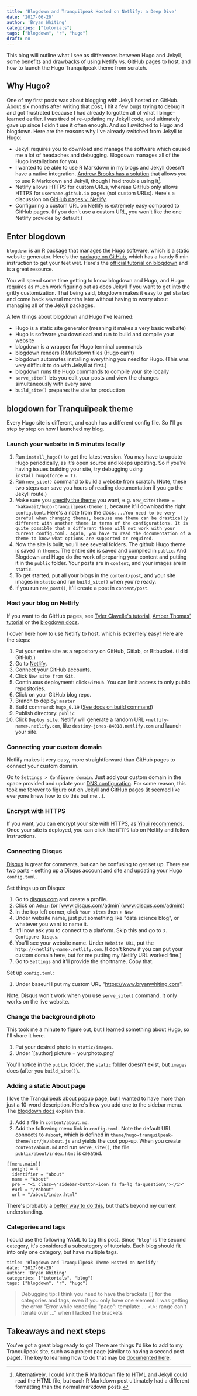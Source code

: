 ```yaml
---
title: 'Blogdown and Tranquilpeak Hosted on Netlify: a Deep Dive'
date: '2017-06-20'
author: 'Bryan Whiting'
categories: ["tutorials"]
tags: ["blogdown", "r", "hugo"]
draft: no
---
```


This blog will outline what I see as differences between Hugo and Jekyll, some benefits and drawbacks of using Netlify vs. GitHub pages to host, and how to launch the Hugo Tranquilpeak theme from scratch.

## Why Hugo?

One of my first posts was about blogging with Jekyll hosted on GitHub. About six months after writing that post, I hit a few bugs trying to debug it and got frustrated because I had already forgotten all of what I binge-learned earlier. I was tired of re-updating my Jekyll code, and ultimately gave up since I didn't use it often enough. And so I switched to Hugo and blogdown. Here are the reasons why I've already switched from Jekyll to Hugo:

* Jekyll requires you to download and manage the software which caused me a lot of headaches and debugging. Blogdown manages all of the Hugo installations for you.
* I wanted to be able to use R Markdown in my blogs and Jekyll doesn't have a native integration. [Andrew Brooks has a solution](http://brooksandrew.github.io/simpleblog/articles/blogging-with-r-markdown-and-jekyll-using-knitr/) that allows you to use R Markdown and Jekyll, though I had trouble using it[^1].
* Netlify allows HTTPS for custom URLs, whereas GitHub only allows HTTPS for `username.github.io` pages (not custom URLs). Here's a discussion on [GitHub pages v. Netlify](https://bookdown.org/yihui/blogdown/github-pages.html).
* Configuring a custom URL on Netlify is extremely easy compared to GitHub pages. (If you don't use a custom URL, you won't like the one Netlify provides by default.)

[^1]:Alternatively, I could knit the R Markdown file to HTML and Jekyll could read the HTML file, but each R Markdown post ultimately had a different formatting than the normal markdown posts.

## Enter blogdown

`blogdown` is an R package that manages the Hugo software, which is a static website generator. Here's the [package on GitHub](https://github.com/rstudio/blogdown), which has a handy 5 min instruction to get your feet wet. Here's the [official tutorial on blogdown](https://bookdown.org/yihui/blogdown/) and is a great resource. 

You will spend some time getting to know blogdown and Hugo, and Hugo requires as much work figuring out as does Jekyll if you want to get into the gritty customization. That being said, blogdown makes it easy to get started and come back several months later without having to worry about managing all of the Jekyll packages.

A few things about blogdown and Hugo I've learned:

- Hugo is a static site generator (meaning it makes a very basic website)
- Hugo is software you download and run to build and compile your website
- blogdown is a wrapper for Hugo terminal commands
- blogdown renders R Markdown files (Hugo can't)
- blogdown automates installing everything you need for Hugo. (This was very difficult to do with Jekyll at first.) 
- blogdown runs the Hugo commands to compile your site locally
- `serve_site()` lets you edit your posts and view the changes simultaneously with every save
- `build_site()` prepares the site for production

## blogdown for Tranquilpeak theme

Every Hugo site is different, and each has a different config file. So I'll go step by step on how I launched my blog. 

### Launch your website in 5 minutes locally

1. Run `install_hugo()` to get the latest version. You may have to update Hugo periodically, as it's open source and keeps updating. So if you're having issues building your site, try debugging using `install_hugo(force = T)`.  
2. Run `new_site()` command to build a website from scratch. (Note, these two steps can save you hours of reading documentation if you go the Jekyll route.)
3. Make sure you [specify the theme](https://bookdown.org/yihui/blogdown/themes.html) you want, e.g. `new_site(theme = 'kakawait/hugo-tranquilpeak-theme')`, because it'll download the right `config.toml`. Here's a note from the docs:
 `...You need to be very careful when changing themes, because one theme can be drastically different with another theme in terms of the configurations. It is quite possible that a different theme will not work with your current config.toml. Again, you have to read the documentation of a theme to know what options are supported or required.`
3. Now the site is built, you'll see several folders. The github Hugo theme is saved in `themes`. The entire site is saved and compiled in `public`. And Blogdown and Hugo do the work of preparing your content and putting it in the `public` folder. Your posts are in `content`, and your images are in `static`.
4. To get started, put all your blogs in the `content/post`, and your site images in `static` and run `build_site()` when you're ready.
5. If you run `new_post()`, it'll create a post in `content/post`.

### Host your blog on Netlify

If you want to do GitHub pages, see [Tyler Clavelle's tutorial](https://tclavelle.github.io/blog/blogdown_github/), [Amber Thomas' tutorial](https://proquestionasker.github.io/blog/Making_Site/) or the [blogdown docs](https://bookdown.org/yihui/blogdown/github-pages.html). 

I cover here how to use Netlify to host, which is extremely easy! Here are the steps:

1. Put your entire site as a repository on GitHub, Gitlab, or Bitbucket. (I did GitHub.)
2. Go to [Netlify](https://www.netlify.com/). 
3. Connect your GitHub accounts. 
4. Click `New site from Git`.
4. Continuous deployment: click `GitHub`. You can limit access to only public repositories.
5. Click on your GitHub blog repo.
  1. Branch to deploy: `master`
  1. Build command: `hugo_0.19` ([See docs on build command](https://bookdown.org/yihui/blogdown/netlify.html))
  1. Publish directory: `public`
6. Click `Deploy site`. Netlify will generate a random URL `<netlify-name>.netlify.com`, like `destiny-jones-84018.netlify.com` and launch your site.

### Connecting your custom domain

Netlify makes it very easy, more straightforward than GitHub pages to connect your custom domain.

Go to `Settings > Configure domain`. Just add your custom domain in the space provided and update your [DNS configuration](https://www.netlify.com/docs/custom-domains/#dns-configuration). For some reason, this took me forever to figure out on Jekyll and GitHub pages (it seemed like everyone knew how to do this but me...).

### Encrypt with HTTPS

If you want, you can encrypt your site with HTTPS, as [Yihui recommends](https://bookdown.org/yihui/blogdown/github-pages.html). Once your site is deployed, you can click the `HTTPS` tab on Netlify and follow instructions. 

### Connecting Disqus

[Disqus](https://disqus.com/) is great for comments, but can be confusing to get set up. There are two parts - setting up a Disqus account and site and updating your Hugo `config.toml`.

Set things up on Disqus:

1. Go to [disqus.com](https://disqus.com/) and create a profile.
1. Click on `Admin` (or [www.disqus.com/admin](www.disqus.com/admin))
1. In the top left corner, click `Your sites` then  `+ New`
1. Under website name, just put something like "data science blog", or whatever you want to name it.
1. It'll now ask you to connect to a platform. Skip this and go to `3. Configure Disqus`.
1. You'll see your website name. Under `Website URL`, put the `http://<netlify-name>.netlify.com`. (I don't know if you can put your custom domain here, but for me putting my Netlify URL worked fine.)
1. Go to `Settings` and it'll provide the shortname. Copy that.

Set up `config.toml`:

1. Under baseurl I put my custom URL "https://www.bryanwhiting.com".

Note, Disqus won't work when you use `serve_site()` command. It only works on the live website.

### Change the background photo

This took me a minute to figure out, but I learned something about Hugo, so I'll share it here.

1. Put your desired photo in `static/images`.
2. Under `[author] picture = yourphoto.png'

You'll notice in the `public` folder, the `static` folder doesn't exist, but `images` does (after you `build_site()`).

### Adding a static About page

I love the Tranquilpeak about popup page, but I wanted to have more than just a 10-word description. Here's how you add one to the sidebar menu. The [blogdown docs](https://bookdown.org/yihui/blogdown/configuration.html) explain this.

1. Add a file in `content/about.md`.
1. Add the following menu link in `config.toml`. Note the default URL connects to `#about`, which is defined in `theme/hugo-tranquilpeak-theme/scr/js/about.js` and yields the cool pop-up. When you create `content/about.md` and run `serve_site()`, the file `public/about/index.html` is created. 

```
[[menu.main]]
  weight = 4
  identifier = "about"
  name = "About"
  pre = "<i class=\"sidebar-button-icon fa fa-lg fa-question\"></i>"
  #url = "/#about"
  url = "/about/index.html"
```

There's probably a [better way to do this](https://bookdown.org/yihui/blogdown/templates.html#how-to), but that's beyond my current understanding.

### Categories and tags

I could use the following YAML to tag this post. Since `"blog"` is the second category, it's considered a subcategory of tutorials. Each blog should fit into only one category, but have multiple tags. 

```
title: 'Blogdown and Tranquilpeak Theme Hosted on Netlify'
date: '2017-06-20'
author: 'Bryan Whiting'
categories: ["tutorials", "blog"]
tags: ["blogdown", "r", "hugo"]
```

> Debugging tip: I think you need to have the brackets `[]` for the categories and tags, even if you only have one element. I was getting the error "Error while rendering "page": template: ... <.>: range can't iterate over ...<tagname>" when I lacked the brackets

## Takeaways and next steps

You've got a great blog ready to go! There are things I'd like to add to my Tranquilpeak site, such as a project page (similar to having a second post page). The key to learning how to do that may be [documented here](https://bookdown.org/yihui/blogdown/templates.html#how-to).
